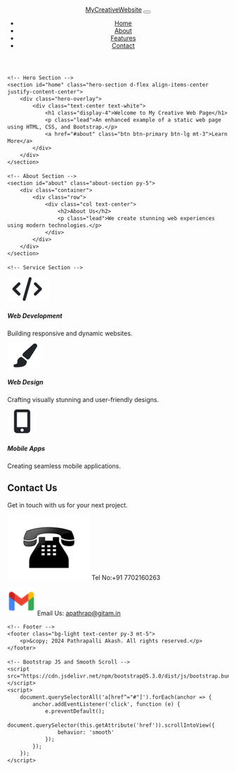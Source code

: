 <!DOCTYPE html>
<html lang="en">
<head>
    <meta charset="UTF-8">
    <meta name="viewport" content="width=device-width, initial-scale=1.0">
    <title>Creative Static Web Page</title>
    <link rel="stylesheet" href="https://cdn.jsdelivr.net/npm/bootstrap@5.3.0/dist/css/bootstrap.min.css">
    <link rel="stylesheet" href="styles.css">
    <link href="https://fonts.googleapis.com/css2?family=Roboto:wght@400;700&display=swap" rel="stylesheet">
</head>
<body>
    <!-- Header -->
    <header>
        <nav class="navbar navbar-expand-lg navbar-light bg-light fixed-top">
            <div class="container-fluid">
                <a class="navbar-brand" href="#">MyCreativeWebsite</a>
                <button class="navbar-toggler" type="button" data-bs-toggle="collapse" data-bs-target="#navbarNav" aria-controls="navbarNav" aria-expanded="false" aria-label="Toggle navigation">
                    <span class="navbar-toggler-icon"></span>
                </button>
                <div class="collapse navbar-collapse" id="navbarNav">
                    <ul class="navbar-nav ms-auto">
                        <li class="nav-item">
                            <a class="nav-link" href="#home">Home</a>
                        </li>
                        <li class="nav-item">
                            <a class="nav-link" href="#about">About</a>
                        </li>
                        <li class="nav-item">
                            <a class="nav-link" href="#features">Features</a>
                        </li>
                        <li class="nav-item">
                            <a class="nav-link" href="#contact">Contact</a>
                        </li>
                    </ul>
                </div>
            </div>
        </nav>
    </header>

    <!-- Hero Section -->
    <section id="home" class="hero-section d-flex align-items-center justify-content-center">
        <div class="hero-overlay">
            <div class="text-center text-white">
                <h1 class="display-4">Welcome to My Creative Web Page</h1>
                <p class="lead">An enhanced example of a static web page using HTML, CSS, and Bootstrap.</p>
                <a href="#about" class="btn btn-primary btn-lg mt-3">Learn More</a>
            </div>
        </div>
    </section>

    <!-- About Section -->
    <section id="about" class="about-section py-5">
        <div class="container">
            <div class="row">
                <div class="col text-center">
                    <h2>About Us</h2>
                    <p class="lead">We create stunning web experiences using modern technologies.</p>
                </div>
            </div>
        </div>
    </section>

    <!-- Service Section -->
<section id="services" class="services-section py-5 bg-light">
    <div class="container">
        <div class="row text-center">
            <div class="col-md-4">
                <div class="service-box">
                    <img src="web-development-icon.png" alt="Web Development" class="service-icon">
                    <h5 class="mb-3">Web Development</h5>
                    <p>Building responsive and dynamic websites.</p>
                </div>
            </div>
            <div class="col-md-4">
                <div class="service-box">
                    <img src="web-design-icon.png" alt="Web Design" class="service-icon">
                    <h5 class="mb-3">Web Design</h5>
                    <p>Crafting visually stunning and user-friendly designs.</p>
                </div>
            </div>
            <div class="col-md-4">
                <div class="service-box">
                    <img src="mobile-apps-icon.png" alt="Mobile Apps" class="service-icon">
                    <h5 class="mb-3">Mobile Apps</h5>
                    <p>Creating seamless mobile applications.</p>
                </div>
            </div>
        </div>
    </div>
</section>
    <!-- Contact Section -->
    <section id="contact" class="contact-section py-5">
        <div class="container">
            <div class="row">
                <div class="col text-center">
                    <h2>Contact Us</h2>
                    <p class="lead">Get in touch with us for your next project.</p>
                    <div class="contact-details">
                        <p><img src="phone-icon.png" alt="Phone" class="contact-icon"> Tel No:+91 7702160263</p>
                        <p><img src="mail-icon.png" alt="Email" class="contact-icon"> Email Us: <a href="https://mail.google.com/mail/u/0/#inbox?compose=CllgCHrgmQMpQDnnsbwkctjZfzHHhcwMLlhNxQXLVLZzXLtClDZbQdFzQzjFjXzZvmCLkNGXNFg" target="_blank">apathrap@gitam.in</a></p>
                    </div>
                </div>
            </div>
        </div>
    </section>

    <!-- Footer -->
    <footer class="bg-light text-center py-3 mt-5">
        <p>&copy; 2024 Pathrapalli Akash. All rights reserved.</p>
    </footer>

    <!-- Bootstrap JS and Smooth Scroll -->
    <script src="https://cdn.jsdelivr.net/npm/bootstrap@5.3.0/dist/js/bootstrap.bundle.min.js"></script>
    <script>
        document.querySelectorAll('a[href^="#"]').forEach(anchor => {
            anchor.addEventListener('click', function (e) {
                e.preventDefault();
                document.querySelector(this.getAttribute('href')).scrollIntoView({
                    behavior: 'smooth'
                });
            });
        });
    </script>
</body>
</html>


